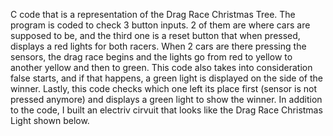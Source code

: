 C code that is a representation of the Drag Race Christmas Tree. The program is coded to check 3 button inputs. 2 of them are where cars are supposed to be, and the third one is a reset button that when pressed, displays a red lights for both racers. When 2 cars are there pressing the sensors, the drag race begins and the lights go from red to yellow to another yellow and then to green. This code also takes into consideration false starts, and if that happens, a green light is displayed on the side of the winner. Lastly, this code checks which one left its place first (sensor is not pressed anymore) and displays a green light to show the winner. In addition to the code, I built an electriv cirvuit that looks like the Drag Race Christmas Light shown below. 
